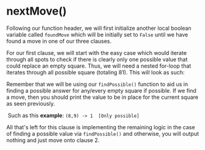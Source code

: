 <!--title={easy iteration through all spots: nextMove()}-->

<!--badges={Algorithmns:6}-->

<!--concepts{Functions}-->

# nextMove()

Following our function header, we will first initialize another local boolean variable called `foundMove` which will be initially set to `False` until we have found a move in one of our three clauses. 

For our first clause, we will start with the easy case which would iterate through all spots to check if there is clearly only one possible value that could replace an empty square. Thus, we will need a nested for-loop that iterates through all possible square (totaling 81). This will look as such:

Remember that we will be using our `findPossible()` function to aid us in finding a possible answer for any/every empty square if possible. If we find a move, then you should print the value to be in place for the current square as seen previously.

​	   Such as this **example**: `(8,9) -> 1  [Only possible]`

All that's left for this clause is implementing the remaining logic in the case of finding a possible value via `findPossible()` and otherwise, you will output nothing and just move onto clause 2. 

